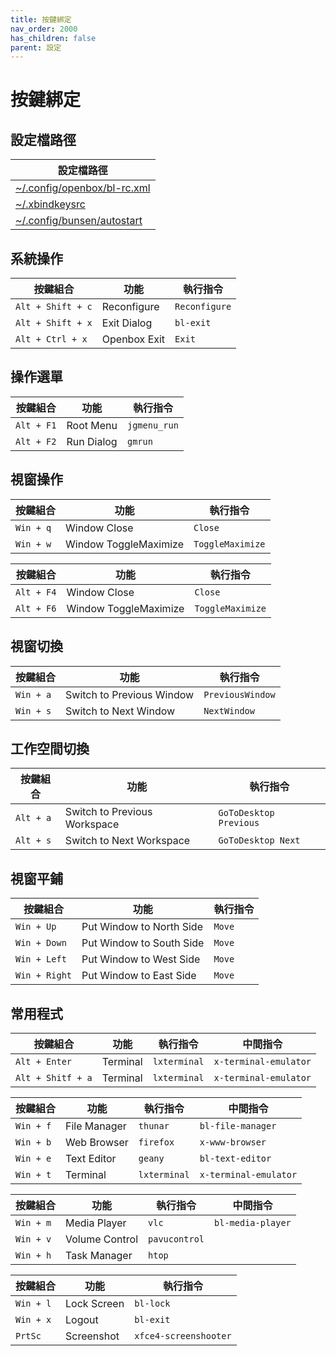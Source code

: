 ```yaml
---
title: 按鍵綁定
nav_order: 2000
has_children: false
parent: 設定
---
```



# 按鍵綁定


## 設定檔路徑

| 設定檔路徑 |
| ----------- |
| [~/.config/openbox/bl-rc.xml](https://github.com/samwhelp/bunsenlabs-adjustment/blob/main/prototype/main/bunsen-config/Main/asset/overlay/etc/skel/.config/openbox/bl-rc.xml#L193-L538) |
| [~/.xbindkeysrc](https://github.com/samwhelp/bunsenlabs-adjustment/blob/main/prototype/main/bunsen-config/Main/asset/overlay/etc/skel/.xbindkeysrc) |
| [~/.config/bunsen/autostart](https://github.com/samwhelp/bunsenlabs-adjustment/blob/main/prototype/main/bunsen-config/Main/asset/overlay/etc/skel/.config/bunsen/autostart#L89-L91) |




## 系統操作

| 按鍵組合           | 功能          | 執行指令       |
| ------------------ | ------------- | -------------- |
| `Alt + Shift + c`  | Reconfigure   | `Reconfigure`  |
| `Alt + Shift + x`  | Exit Dialog   | `bl-exit`      |
| `Alt + Ctrl + x`   | Openbox Exit  | `Exit`         |




## 操作選單

| 按鍵組合          | 功能        | 執行指令      |
| ----------------- | ----------- | ------------- |
| `Alt + F1`        | Root Menu   | `jgmenu_run`  |
| `Alt + F2`        | Run Dialog  | `gmrun`       |




## 視窗操作

| 按鍵組合          | 功能                   | 執行指令          |
| ----------------- | ---------------------- | ----------------- |
| `Win + q`         | Window Close           | `Close`           |
| `Win + w`         | Window ToggleMaximize  | `ToggleMaximize`  |


| 按鍵組合          | 功能                   | 執行指令          |
| ----------------- | ---------------------- | ----------------- |
| `Alt + F4`        | Window Close           | `Close`           |
| `Alt + F6`        | Window ToggleMaximize  | `ToggleMaximize`  |




## 視窗切換

| 按鍵組合          | 功能                       | 執行指令          |
| ----------------- | -------------------------- | ----------------- |
| `Win + a`         | Switch to Previous Window  | `PreviousWindow`  |
| `Win + s`         | Switch to Next Window      | `NextWindow`      |




## 工作空間切換

| 按鍵組合          | 功能                          | 執行指令                |
| ----------------- | ----------------------------- | ----------------------- |
| `Alt + a`         | Switch to Previous Workspace  | `GoToDesktop Previous`  |
| `Alt + s`         | Switch to Next Workspace      | `GoToDesktop Next`      |





## 視窗平鋪

| 按鍵組合          | 功能                      | 執行指令             |
| ----------------- | ------------------------- | -------------------- |
| `Win + Up`        | Put Window to North Side  | `Move`               |
| `Win + Down`      | Put Window to South Side  | `Move`               |
| `Win + Left`      | Put Window to West Side   | `Move`               |
| `Win + Right`     | Put Window to East Side   | `Move`               |




## 常用程式

| 按鍵組合          | 功能         | 執行指令            | 中間指令              |
| ----------------- | ------------ | ------------------- | --------------------- |
| `Alt + Enter`     | Terminal     | `lxterminal`        | `x-terminal-emulator` |
| `Alt + Shitf + a` | Terminal     | `lxterminal`        | `x-terminal-emulator` |


| 按鍵組合          | 功能         | 執行指令            | 中間指令              |
| ----------------- | ------------ | ------------------- | --------------------- |
| `Win + f`         | File Manager | `thunar`            | `bl-file-manager`     |
| `Win + b`         | Web Browser  | `firefox`           | `x-www-browser`       |
| `Win + e`         | Text Editor  | `geany`             | `bl-text-editor`      |
| `Win + t`         | Terminal     | `lxterminal`        | `x-terminal-emulator` |


| 按鍵組合          | 功能           | 執行指令            | 中間指令              |
| ----------------- | -------------- | ------------------- | --------------------- |
| `Win + m`         | Media Player   | `vlc`               | `bl-media-player`     |
| `Win + v`         | Volume Control | `pavucontrol`       |                       |
| `Win + h`         | Task Manager   | `htop`              |                       |


| 按鍵組合          | 功能         | 執行指令              |
| ----------------- | ------------ | --------------------- |
| `Win + l`         | Lock Screen  | `bl-lock`             |
| `Win + x`         | Logout       | `bl-exit`             |
| `PrtSc`           | Screenshot   | `xfce4-screenshooter` |

